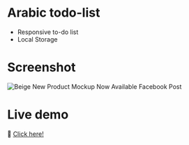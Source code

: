 # Arabic todo-list

- Responsive to-do list
- Local Storage

# Screenshot

![Beige New Product Mockup Now Available Facebook Post](https://user-images.githubusercontent.com/102757083/199583009-84c6084f-5313-48eb-8be1-024bf04cb1f7.png)

# Live demo

🔗 [Click here!](https://norah-rsn.github.io/todo-list/)
